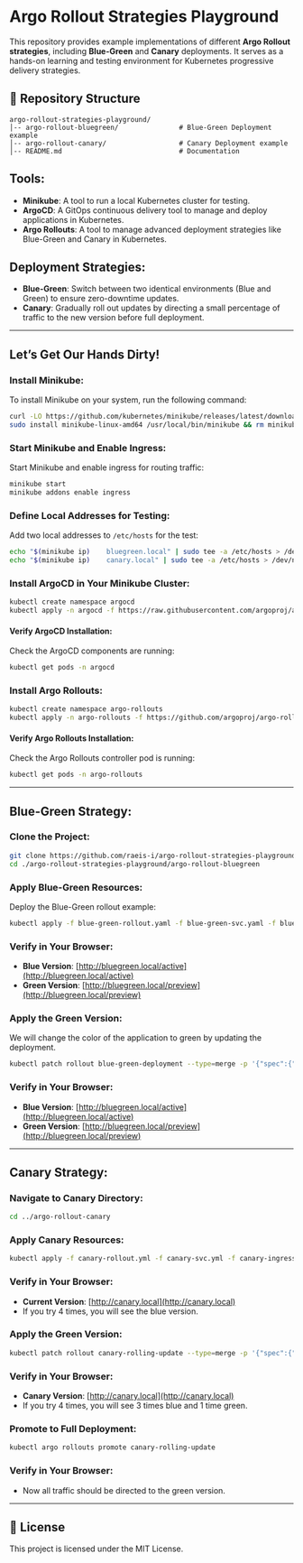 # **Argo Rollout Strategies Playground**

This repository provides example implementations of different **Argo Rollout strategies**, including **Blue-Green** and **Canary** deployments. It serves as a hands-on learning and testing environment for Kubernetes progressive delivery strategies.

## 📂 **Repository Structure**

```
argo-rollout-strategies-playground/
│-- argo-rollout-bluegreen/               # Blue-Green Deployment example
│-- argo-rollout-canary/                  # Canary Deployment example
│-- README.md                             # Documentation
```

## **Tools:**

- **Minikube**: A tool to run a local Kubernetes cluster for testing.
- **ArgoCD**: A GitOps continuous delivery tool to manage and deploy applications in Kubernetes.
- **Argo Rollouts**: A tool to manage advanced deployment strategies like Blue-Green and Canary in Kubernetes.

## **Deployment Strategies:**

- **Blue-Green**: Switch between two identical environments (Blue and Green) to ensure zero-downtime updates.
- **Canary**: Gradually roll out updates by directing a small percentage of traffic to the new version before full deployment.

---

## **Let’s Get Our Hands Dirty!**

### **Install Minikube:**

To install Minikube on your system, run the following command:

```bash
curl -LO https://github.com/kubernetes/minikube/releases/latest/download/minikube-linux-amd64
sudo install minikube-linux-amd64 /usr/local/bin/minikube && rm minikube-linux-amd64
```

### **Start Minikube and Enable Ingress:**

Start Minikube and enable ingress for routing traffic:

```bash
minikube start
minikube addons enable ingress
```

### **Define Local Addresses for Testing:**

Add two local addresses to `/etc/hosts` for the test:

```bash
echo "$(minikube ip)    bluegreen.local" | sudo tee -a /etc/hosts > /dev/null
echo "$(minikube ip)    canary.local" | sudo tee -a /etc/hosts > /dev/null
```

### **Install ArgoCD in Your Minikube Cluster:**

```bash
kubectl create namespace argocd
kubectl apply -n argocd -f https://raw.githubusercontent.com/argoproj/argo-cd/stable/manifests/install.yaml
```

#### Verify ArgoCD Installation:

Check the ArgoCD components are running:

```bash
kubectl get pods -n argocd
```

### **Install Argo Rollouts:**

```bash
kubectl create namespace argo-rollouts
kubectl apply -n argo-rollouts -f https://github.com/argoproj/argo-rollouts/releases/latest/download/install.yaml
```

#### Verify Argo Rollouts Installation:

Check the Argo Rollouts controller pod is running:

```bash
kubectl get pods -n argo-rollouts
```

---

## **Blue-Green Strategy:**

### **Clone the Project:**

```bash
git clone https://github.com/raeis-i/argo-rollout-strategies-playground
cd ./argo-rollout-strategies-playground/argo-rollout-bluegreen
```

### **Apply Blue-Green Resources:**

Deploy the Blue-Green rollout example:

```bash
kubectl apply -f blue-green-rollout.yaml -f blue-green-svc.yaml -f blue-green-ingress.yml
```

### **Verify in Your Browser:**

- **Blue Version**: [http://bluegreen.local/active](http://bluegreen.local/active)
- **Green Version**: [http://bluegreen.local/preview](http://bluegreen.local/preview)

### **Apply the Green Version:**

We will change the color of the application to green by updating the deployment.

```bash
kubectl patch rollout blue-green-deployment --type=merge -p '{"spec":{"template":{"spec":{"containers":[{"name":"blue-green","image":"samraeisi/simple-blue-green-app:v1","env":[{"name":"PAGE_COLOR","value":"green"}]}]}}}}'
```

### **Verify in Your Browser:**

- **Blue Version**: [http://bluegreen.local/active](http://bluegreen.local/active)
- **Green Version**: [http://bluegreen.local/preview](http://bluegreen.local/preview)

---

## **Canary Strategy:**

### **Navigate to Canary Directory:**

```bash
cd ../argo-rollout-canary
```

### **Apply Canary Resources:**

```bash
kubectl apply -f canary-rollout.yml -f canary-svc.yml -f canary-ingress.yml
```

### **Verify in Your Browser:**

- **Current Version**: [http://canary.local](http://canary.local)
- If you try 4 times, you will see the blue version.

### **Apply the Green Version:**

```bash
kubectl patch rollout canary-rolling-update --type=merge -p '{"spec":{"template":{"spec":{"containers":[{"name":"blue-green","image":"samraeisi/simple-blue-green-app:v1","env":[{"name":"PAGE_COLOR","value":"green"}]}]}}}}'
```

### **Verify in Your Browser:**

- **Canary Version**: [http://canary.local](http://canary.local)
- If you try 4 times, you will see 3 times blue and 1 time green.

### **Promote to Full Deployment:**

```bash
kubectl argo rollouts promote canary-rolling-update
```

### **Verify in Your Browser:**

- Now all traffic should be directed to the green version.

---

## 📜 **License**

This project is licensed under the MIT License.
